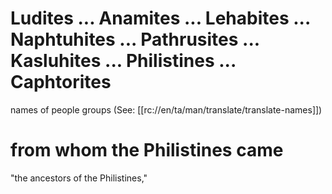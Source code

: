 # Ludites ... Anamites ... Lehabites ... Naphtuhites ... Pathrusites ... Kasluhites ... Philistines ... Caphtorites

names of people groups (See: [[rc://en/ta/man/translate/translate-names]])

# from whom the Philistines came

"the ancestors of the Philistines,"